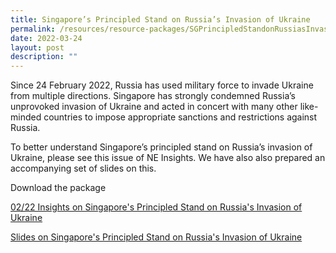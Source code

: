 ```yaml
---
title: Singapore’s Principled Stand on Russia’s Invasion of Ukraine
permalink: /resources/resource-packages/SGPrincipledStandonRussiasInvasionofUkraine
date: 2022-03-24
layout: post
description: ""
---
```

Since 24 February 2022, Russia has used military force to invade Ukraine from multiple directions. Singapore has strongly condemned
Russia’s unprovoked invasion of Ukraine and acted in concert with many other like-minded countries to impose appropriate sanctions and 
restrictions against Russia.

To better understand Singapore’s principled stand on Russia’s invasion of Ukraine, please see this issue of NE Insights. We have also
also prepared an accompanying set of slides on this. 

Download the package 

[02/22 Insights on Singapore's Principled Stand on Russia's Invasion of Ukraine](/files/packages/2022/Russia’s%20Invasion%20of%20Ukraine/Folio%201%20-%20Insights%202-22_Singapore's%20Principled%20Stand%20On%20Russia's%20Invasion%20of%20Ukraine.pdf)

[Slides on Singapore's Principled Stand on Russia's Invasion of Ukraine](/files/packages/2022/Folio%202%20-%20Accompanying%20deck%20on%20Singapore's%20Principled%20Stand%20on%20Russia's%20Invasion%20of%20Ukraine.pdf)